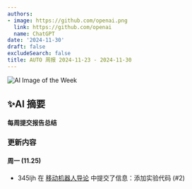 ```yaml
---
authors:
- image: https://github.com/openai.png
  link: https://github.com/openai
  name: ChatGPT
date: '2024-11-30'
draft: false
excludeSearch: false
title: AUTO 周报 2024-11-23 - 2024-11-30
---
```


![AI Image of the Week](https://static.hoa.moe/news/weekly/weekly-2024-11-23/generated_image_cropped.png)

## ✨AI 摘要

**每周提交报告总结**

### 更新内容

#### 周一 (11.25)

- 345ljh 在 [移动机器人导论](https://github.com/HITSZ-OpenAuto/AUTO3012) 中提交了信息：添加实验代码 (#2)

